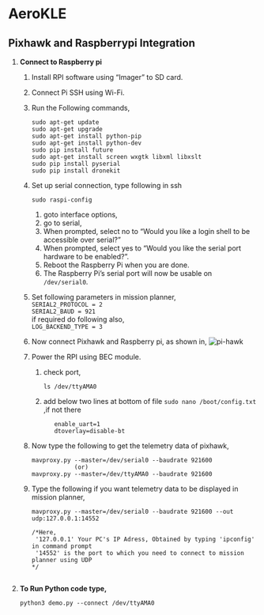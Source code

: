 # AeroKLE

## Pixhawk and Raspberrypi Integration

1. **Connect to Raspberry pi**
   1. Install RPI software using “Imager” to SD card.
   2. Connect Pi SSH using Wi-Fi.
   3. Run the Following commands,
      ```
      sudo apt-get update
      sudo apt-get upgrade
      sudo apt-get install python-pip
      sudo apt-get install python-dev
      sudo pip install future
      sudo apt-get install screen wxgtk libxml libxslt
      sudo pip install pyserial
      sudo pip install dronekit
      ```
    4. Set up serial connection, type following in ssh
       ```
       sudo raspi-config
       ```
        1. goto interface options,
        2. go to serial,
        3. When prompted, select  no  to “Would you like a login shell to be accessible over serial?”
        4. When prompted, select  yes  to “Would you like the serial port hardware to be enabled?”.
        5. Reboot the Raspberry Pi when you are done.
        6. The Raspberry Pi’s serial port will now be usable on ``` /dev/serial0 ```.
       
   5. Set following parameters in mission planner,  
      ```SERIAL2_PROTOCOL = 2```  
      ```SERIAL2_BAUD = 921```  
      if required do following also,  
      ```LOG_BACKEND_TYPE = 3``` 
      
   6. Now connect Pixhawk and Raspberry pi, as shown in,
      ![pi-hawk](https://discuss.ardupilot.org/uploads/default/original/2X/f/f837b6b1116ec02c3490e34035c2f09da5a62936.jpg)
   7. Power the RPI using BEC module.
      1. check port,
         ```
         ls /dev/ttyAMA0
         ```
      2. add below two lines at bottom of file ```sudo nano /boot/config.txt``` ,if not there
         ```
            enable_uart=1
            dtoverlay=disable-bt
         ```
   8. Now type the following to get the telemetry data of pixhawk,
      ```
      mavproxy.py --master=/dev/serial0 --baudrate 921600
                  (or)
      mavproxy.py --master=/dev/ttyAMA0 --baudrate 921600
      ```
   9. Type the following if you want telemetry data to be displayed in mission planner,
      ```
      mavproxy.py --master=/dev/serial0 --baudrate 921600 --out udp:127.0.0.1:14552
      
      /*Here,
       '127.0.0.1' Your PC's IP Adress, Obtained by typing 'ipconfig' in command prompt
       '14552' is the port to which you need to connect to mission planner using UDP
      */
     ```
  2. **To Run Python code type,**
       ```
       python3 demo.py --connect /dev/ttyAMA0
       ```
